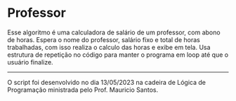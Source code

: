 # Professor
Esse algoritmo é uma calculadora de salário de um professor, com abono de horas. 
Espera o nome do professor, salário fixo e total de horas trabalhadas, com isso realiza o calculo das horas e exibe em 
tela.
Usa estrutura de repetição no código para manter o programa em loop até que o usuário finalize. 


---
O script foi desenvolvido no dia 13/05/2023 na cadeira de Lógica de Programação ministrada pelo Prof. Mauricio Santos.
